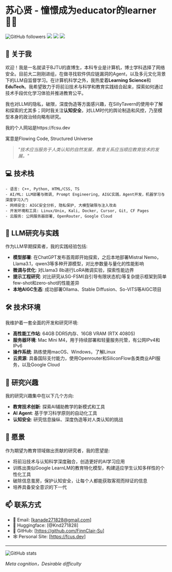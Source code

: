 # 苏心贤 - 憧憬成为educator的learner 👨‍🎓

![GitHub followers](https://img.shields.io/github/followers/FinnClair-Su?style=social)
![](https://img.shields.io/badge/LLM-Researcher-blue)
![](https://img.shields.io/badge/Education-Innovator-green)
![](https://img.shields.io/badge/Tech-Enthusiast-orange)

## 👋 关于我

欢迎！我是一名就读于BJTU的直博生，本科专业是计算机，博士学科选择了网络安全。目前大二刚刚进组，在做寻找软件供应链漏洞的Agent，以及多元文化背景下的LLM自监督学习。在计算机科学之外，我热爱着**Learning Science**和**EduTech**。我希望致力于将前沿技术与科学和教育实践结合起来，探索如何通过技术手段优化学习体验并推进教育公平。

我也对LLM的隐私，破限，深度伪造等方面感兴趣，在SillyTavern的使用中了解和探索的尤其多；同时我关注**认知安全**，对LLM时代的舆论制造和风控，乃至模型本身的政治倾向略有研究。

我的个人网站是https://fcsu.dev

寓意是Flowing Code, Structured Universe

> *"技术应当服务于人类认知的自然发展，教育关系应当顺应教育技术的发展。"*

## 💻 技术栈

```
- 语言: C++, Python, HTML/CSS, TS
- AI/ML: LLM部署与微调, Prompt Engineering, AIGC实践，Agent开发，机器学习与深度学习入门
- 网络安全: AIGC安全分析, 隐私保护, 大模型破限与注入攻击
- 开发环境和工具: Linux/Unix, Kali, Docker, Cursor, Git, CF Pages
- 云服务: 公网服务器部署, OpenRouter, Google Cloud
```


## 🔬 LLM研究与实践

作为LLM早期探索者，我的实践经验包括:

- **模型部署**: 在ChatGPT发布首周即开始探索，之后本地部署Mistral Nemo，Llama3.1，qwen3等多种开源模型，对比参数量与量化的性能影响
- **微调与优化**: 对Llama3 8b进行LoRA微调实验，探索性能边界
- **提示工程研究**: 对比研究从SG-FSM(自引导有限状态机)等复杂提示框架到简单few-shot和zero-shot的性能差异
- **本地AIGC生态**: 成功部署Ollama、Stable Diffusion、So-VITS等AIGC项目

## 🛠️ 技术环境

我维护着一套全面的开发和研究环境:

- **高性能工作站**: 64GB DDR5内存、16GB VRAM (RTX 4080S)
- **服务器环境**: Mac Mini M4，用于持续部署和轻量服务托管，有公网IPv4和IPv6
- **操作系统**: 熟练使用macOS、Windows，了解Linux
- **云资源**: 具备国际支付能力，使用Openrouter和SiliconFlow各类商业API服务，以及Google Cloud

## 🔭 研究兴趣

我的研究兴趣集中在以下几个方向:

- **教育技术创新**: 探索AI辅助教学的新模式和工具
- **AI Agent**: 基于学习科学原则的自动化工具
- **认知安全**: 研究信息操纵、深度伪造等对人类认知的挑战

## 🌱 愿景

作为期望为教育领域做出贡献的研究者，我的愿望是:

- 将前沿技术与认知科学深度融合，创造更好的AI学习应用
- 训练出类似Google LearnLM的教育特化模型，构建适应学生认知多样性的个性化工具
- 破除信息茧房，保护认知安全，让每个人都能获取客观而辩证的信息
- 培养具备安全意识的下一代

## 📫 联系方式

- 📧 Email: [kanade271828@gmail.com]
- 🤗 Huggingface: [@Knd271828]
- 🐙 GitHub: [https://github.com/FinnClair-Su]
- 🕸️ Personal Site: [https://fcus.dev]

---

![GitHub stats](https://github-readme-stats.vercel.app/api?username=FinnClair-Su&show_icons=true&theme=radical)

*Meta cognition，Desirable difficulty*
